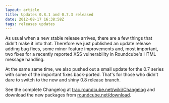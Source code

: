 ```yaml
---
layout: article
title: Updates 0.8.1 and 0.7.3 released
date: 2012-08-17 16:38:58Z
tags: releases updates
---
```

As usual when a new stable release arrives, there are a few things that didn't make it into that. Therefore we just published an update release adding bug fixes, some minor feature improvements and, most important,  two fixes for a recently reported XSS vulnerability in Roundcube's HTML message handling.

At the same same time, we also pushed out a small update for the 0.7 series with some of the important fixes back-ported. That's for those who didn't dare to switch to the new and shiny 0.8 release branch.

See the complete Changelog at [trac.roundcube.net/wiki/Changelog](http://trac.roundcube.net/wiki/Changelog) and download the new packages from [roundcube.net/download](https://roundcube.net/download).

